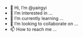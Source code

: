 - 👋 Hi, I’m @yairgyi
- 👀 I’m interested in ...
- 🌱 I’m currently learning ...
- 💞️ I’m looking to collaborate on ...
- 📫 How to reach me ...

<!---
yairgyi/yairgyi is a ✨ special ✨ repository because its `README.md` (this file) appears on your GitHub profile.
You can click the Preview link to take a look at your changes.
--->
